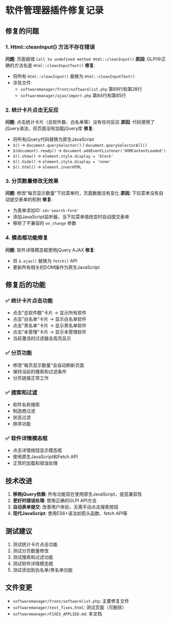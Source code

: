 # 软件管理器插件修复记录

## 修复的问题

### 1. Html::cleanInput() 方法不存在错误
**问题**: 页面报错 `Call to undefined method Html::cleanInput()`
**原因**: GLPI中正确的方法名是 `Html::cleanInputText()`
**修复**:
- 将所有 `Html::cleanInput()` 替换为 `Html::cleanInputText()`
- 涉及文件:
  - `softwaremanager/front/softwarelist.php` 第69行和第28行
  - `softwaremanager/ajax/import.php` 第84行和第85行

### 2. 统计卡片点击无反应
**问题**: 点击统计卡片（总软件数、白名单等）没有任何反应
**原因**: 代码使用了jQuery语法，但页面没有加载jQuery库
**修复**: 
- 将所有jQuery代码替换为原生JavaScript
- `$()` → `document.querySelector()` / `document.querySelectorAll()`
- `$(document).ready()` → `document.addEventListener('DOMContentLoaded')`
- `$().show()` → `element.style.display = 'block'`
- `$().hide()` → `element.style.display = 'none'`
- `$().html()` → `element.innerHTML`

### 3. 分页数量修改无效果
**问题**: 修改"每页显示数量"下拉菜单时，页面数据没有变化
**原因**: 下拉菜单没有自动提交表单的机制
**修复**: 
- 为表单添加ID: `id='search-form'`
- 添加JavaScript监听器，当下拉菜单值改变时自动提交表单
- 移除了不兼容的 `on_change` 参数

### 4. 模态框功能修复
**问题**: 软件详情模态框使用jQuery AJAX
**修复**: 
- 将 `$.ajax()` 替换为 `fetch()` API
- 更新所有相关的DOM操作为原生JavaScript

## 修复后的功能

### ✅ 统计卡片点击功能
- 点击"总软件数"卡片 → 显示所有软件
- 点击"白名单"卡片 → 显示白名单软件
- 点击"黑名单"卡片 → 显示黑名单软件  
- 点击"未管理"卡片 → 显示未管理软件
- 当前激活的过滤器会高亮显示

### ✅ 分页功能
- 修改"每页显示数量"会自动刷新页面
- 保持当前的搜索和过滤条件
- 分页链接正常工作

### ✅ 搜索和过滤
- 软件名称搜索
- 制造商过滤
- 状态过滤
- 排序功能

### ✅ 软件详情模态框
- 点击详情按钮显示模态框
- 使用原生JavaScript和Fetch API
- 正常的加载和错误处理

## 技术改进

1. **移除jQuery依赖**: 所有功能现在使用原生JavaScript，提高兼容性
2. **更好的错误处理**: 使用正确的GLPI API方法
3. **自动表单提交**: 改善用户体验，无需手动点击搜索按钮
4. **现代JavaScript**: 使用ES6+语法如箭头函数、fetch API等

## 测试建议

1. 测试统计卡片点击功能
2. 测试分页数量修改
3. 测试搜索和过滤功能
4. 测试软件详情模态框
5. 测试添加到白名单/黑名单功能

## 文件变更

- `softwaremanager/front/softwarelist.php`: 主要修复文件
- `softwaremanager/test_fixes.html`: 测试页面（可删除）
- `softwaremanager/FIXES_APPLIED.md`: 本文档
